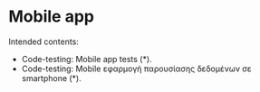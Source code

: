 # Mobile app

Intended contents:

- Code-testing: Mobile app tests (\*).
- Code-testing: Mobile εφαρμογή παρουσίασης δεδομένων σε smartphone (\*).
